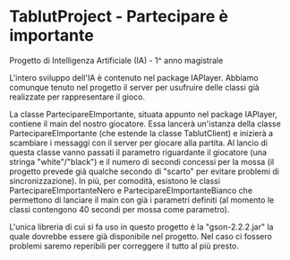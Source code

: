 # TablutProject - Partecipare è importante
Progetto di Intelligenza Artificiale (IA) - 1^ anno magistrale

L'intero sviluppo dell'IA è contenuto nel package IAPlayer. Abbiamo comunque tenuto nel progetto il server per usufruire delle classi già realizzate per rappresentare il gioco.

La classe PartecipareEImportante, situata appunto nel package IAPlayer, contiene il main del nostro giocatore. Essa lancerà un'istanza della classe PartecipareEImportante (che estende la classe TablutClient) e inizierà a scambiare i messaggi con il server per giocare alla partita. Al lancio di questa classe vanno passati il parametro riguardante il giocatore (una stringa "white"/"black") e il numero di secondi concessi per la mossa (il progetto prevede già qualche secondo di "scarto" per evitare problemi di sincronizzazione). In più, per comodità, esistono le classi PartecipareEImportanteNero e PartecipareEImportanteBianco che permettono di lanciare il main con già i parametri definiti (al momento le classi contengono 40 secondi per mossa come parametro).

L'unica libreria di cui si fa uso in questo progetto è la "gson-2.2.2.jar" la quale dovrebbe essere già disponibile nel progetto. Nel caso ci fossero problemi saremo reperibili per correggere il tutto al più presto.
